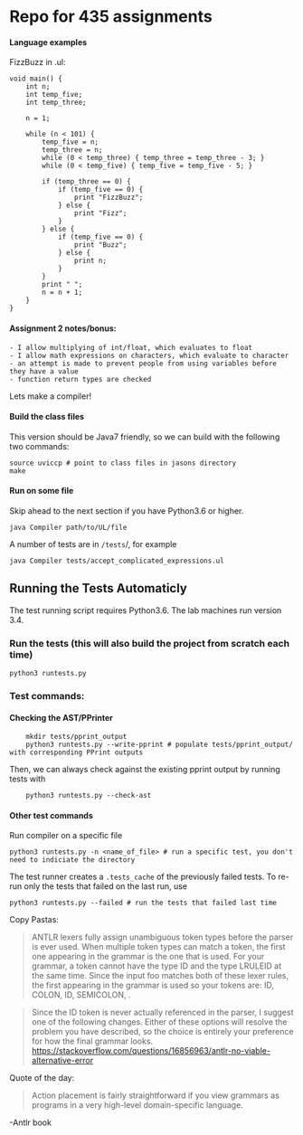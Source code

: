 # Repo for 435 assignments

#### Language examples 
FizzBuzz in .ul: 

```
void main() {
    int n;
    int temp_five;
    int temp_three;

    n = 1;

    while (n < 101) {
        temp_five = n;
        temp_three = n;
        while (0 < temp_three) { temp_three = temp_three - 3; }
        while (0 < temp_five) { temp_five = temp_five - 5; }

        if (temp_three == 0) {
            if (temp_five == 0) {
                print "FizzBuzz";
            } else {
                print "Fizz";
            }
        } else {
            if (temp_five == 0) {
                print "Buzz";
            } else {
                print n;
            }
        }
        print " ";
        n = n + 1;
    }
}
```
#### Assignment 2 notes/bonus:
    - I allow multiplying of int/float, which evaluates to float
    - I allow math expressions on characters, which evaluate to character
    - an attempt is made to prevent people from using variables before they have a value
    - function return types are checked



Lets make a compiler!

#### Build the class files

This version should be Java7 friendly, so we can build with the following two commands: 

```
source uviccp # point to class files in jasons directory 
make
```

#### Run on some file

Skip ahead to the next section if you have Python3.6 or higher. 

`java Compiler path/to/UL/file`

A number of tests are in `/tests`/, for example

`java Compiler tests/accept_complicated_expressions.ul` 


## Running the Tests Automaticly 

The test running script requires Python3.6. The lab machines run version 3.4.

### Run the tests  (this will also build the project from scratch each time)

`python3 runtests.py`

###  Test commands:

#### Checking the AST/PPrinter 

```
    mkdir tests/pprint_output 
    python3 runtests.py --write-pprint # populate tests/pprint_output/ with corresponding PPrint outputs 
``` 
Then, we can always check against the existing pprint output by running tests with 
```
    python3 runtests.py --check-ast 
``` 

#### Other test commands 
Run compiler on a specific file 

`python3 runtests.py -n <name_of_file> # run a specific test, you don't need to indiciate the directory`

The test runner creates a `.tests_cache` of the previously failed tests. To re-run only the tests that failed on the last run, use

`python3 runtests.py --failed # run the tests that failed last time`


Copy Pastas:

>ANTLR lexers fully assign unambiguous token types before the parser is ever used. When multiple token types can match a token, the first one appearing in the grammar is the one that is used. For your grammar, a token cannot have the type ID and the type LRULEID at the same time. Since the input foo matches both of these lexer rules, the first appearing in the grammar is used so your tokens are: ID, COLON, ID, SEMICOLON, <EOF>.

>Since the ID token is never actually referenced in the parser, I suggest one of the following changes. Either of these options will resolve the problem you have described, so the choice is entirely your preference for how the final grammar looks.
https://stackoverflow.com/questions/16856963/antlr-no-viable-alternative-error

Quote of the day:
>Action placement is fairly straightforward if you view grammars as programs in a very high-level domain-specific language.

-Antlr book
